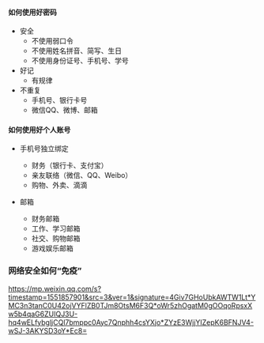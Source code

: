 #### 如何使用好密码
- 安全
  - 不使用弱口令
  - 不使用姓名拼音、简写、生日
  - 不使用身份证号、手机号、学号
- 好记
  - 有规律
- 不重复
  - 手机号、银行卡号
  - 微信QQ、微博、邮箱


#### 如何使用好个人账号
- 手机号独立绑定
  - 财务（银行卡、支付宝）
  - 亲友联络（微信、QQ、Weibo）
  - 购物、外卖、滴滴
  
- 邮箱
  - 财务邮箱
  - 工作、学习邮箱
  - 社交、购物邮箱
  - 游戏娱乐邮箱


### 网络安全如何“免疫”
https://mp.weixin.qq.com/s?timestamp=1551857901&src=3&ver=1&signature=4Giv7GHoUbkAWTW1Lt*YMC3n3tanC0U42ojVYFlZB0TJm8OtsM6F3Q*oWr5zhOgatM0gOOqoRpsxXw5b4qaG6ZUIQJ3U-hq4wELfybgljCQl7bmppc0Ayc7Qnphh4csYXjo*ZYzE3WjjYIZepK6BFNJV4-wSJ-3AKYSD3oY*Ec8=